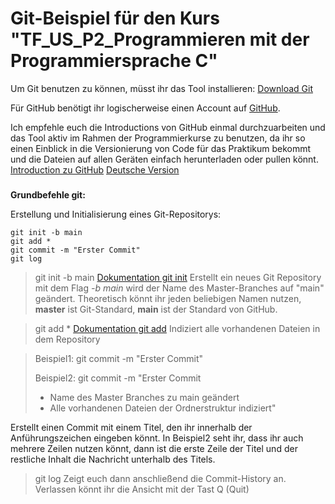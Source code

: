 # Git-Beispiel für den Kurs "TF_US_P2_Programmieren mit der Programmiersprache C"

Um Git benutzen zu können, müsst ihr das Tool installieren:
[Download Git](https://git-scm.com/downloads)


Für GitHub benötigt ihr logischerweise einen Account auf [GitHub](https://github.com/).

Ich empfehle euch die Introductions von GitHub einmal durchzuarbeiten und das Tool aktiv im Rahmen der Programmierkurse zu benutzen, da ihr so einen Einblick in die Versionierung von Code für das Praktikum bekommt und die Dateien auf allen Geräten einfach herunterladen oder pullen könnt.
[Introduction zu GitHub](https://docs.github.com/en/get-started/start-your-journey/hello-world)
[Deutsche Version](https://docs.github.com/de/get-started/start-your-journey/hello-world)

###
**Grundbefehle git:**

Erstellung  und Initialisierung eines Git-Repositorys:
```
git init -b main
git add *
git commit -m "Erster Commit"
git log
```

> git init -b main
[Dokumentation git init](https://git-scm.com/docs/git-init) 
Erstellt ein neues Git Repository mit dem Flag *-b main* wird der Name des Master-Branches auf "main" geändert. Theoretisch könnt ihr jeden beliebigen Namen nutzen, **master** ist Git-Standard, **main** ist der Standard von GitHub.

> git add *
[Dokumentation git add](https://git-scm.com/docs/git-add)
Indiziert alle vorhandenen Dateien in dem Repository

> Beispiel1:
> git commit -m "Erster Commit"
>
> Beispiel2:
> git commit -m "Erster Commit
> - Name des Master Branches zu main geändert
> - Alle vorhandenen Dateien der Ordnerstruktur indiziert"

Erstellt einen Commit mit einem Titel, den ihr innerhalb der Anführungszeichen eingeben könnt.
In Beispiel2 seht ihr, dass ihr auch mehrere Zeilen nutzen könnt, dann ist die erste Zeile der Titel und der restliche Inhalt die Nachricht unterhalb des Titels.

> git log
Zeigt euch dann anschließend die Commit-History an. Verlassen könnt ihr die Ansicht mit der Tast Q (Quit)








